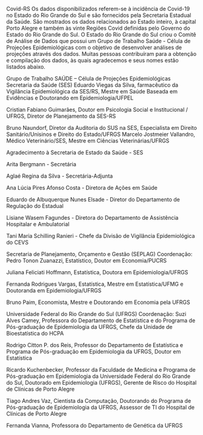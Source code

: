 Covid-RS
Os dados disponibilizados referem-se à incidência de Covid-19 no Estado do Rio Grande do Sul e são fornecidos pela Secretaria Estadual da Saúde. São mostrados os dados relacionados ao Estado inteiro, à capital Porto Alegre e também às vinte Regiões Covid definidas pelo Governo do Estado do Rio Grande do Sul. O Estado do Rio Grande do Sul criou o Comitê de Análise de Dados que possui um Grupo de Trabalho Saúde - Célula de Projeções Epidemiológicas com o objetivo de desenvolver análises de projeções através dos dados. Muitas pessoas contribuíram para a obtenção e compilação dos dados, às quais agradecemos e seus nomes estão listados abaixo.

Grupo de Trabalho SAÚDE – Célula de Projeções Epidemiológicas
Secretaria da Saúde (SES)
Eduardo Viegas da Silva, farmacêutico da Vigilância Epidemiológica da SES/RS, Mestre em Saúde Baseada em Evidências e Doutorando em Epidemiologia/UFPEL

Cristian Fabiano Guimarães, Doutor em Psicologia Social e Institucional / UFRGS, Diretor de Planejamento da SES-RS

Bruno Naundorf, Diretor da Auditoria do SUS na SES, Especialista em Direito Sanitário/Unisinos e Direito do Estado/UFRGS Marcelo Jostmeier Vallandro, Médico Veterinário/SES, Mestre em Ciências Veterinárias/UFRGS

Agradecimento à Secretaria de Estado da Saúde - SES

Arita Bergmann - Secretária

Aglaé Regina da Silva - Secretária-Adjunta

Ana Lúcia Pires Afonso Costa - Diretora de Ações em Saúde

Eduardo de Albuquerque Nunes Elsade - Diretor do Departamento de Regulação do Estadual

Lisiane Wasem Fagundes - Diretora do Departamento de Assistência Hospitalar e Ambulatorial

Tani Maria Schilling Ranieri - Chefe da Divisão de Vigilância Epidemiológica do CEVS

Secretaria de Planejamento, Orçamento e Gestão (SEPLAG)
Coordenação: Pedro Tonon Zuanazzi, Estatístico, Doutor em Economia/PUCRS

Juliana Feliciati Hoffmann, Estatística, Doutora em Epidemiologia/UFRGS

Fernanda Rodrigues Vargas, Estatística, Mestre em Estatística/UFMG e Doutoranda em Epidemiologia/UFRGS

Bruno Paim, Economista, Mestre e Doutorando em Economia pela UFRGS

Universidade Federal do Rio Grande do Sul (UFRGS)
Coordenação: Suzi Alves Camey, Professora do Departamento de Estatística e do Programa de Pós-graduação de Epidemiologia da UFRGS, Chefe da Unidade de Bioestatística do HCPA

Rodrigo Citton P. dos Reis, Professor do Departamento de Estatística e Programa de Pós-graduação em Epidemiologia da UFRGS, Doutor em Estatística

Ricardo Kuchenbecker, Professor da Faculdade de Medicina e Programa de Pós-graduação em Epidemiologia da Universidade Federal do Rio Grande do Sul, Doutorado em Epidemiologia (UFRGS), Gerente de Risco do Hospital de Clínicas de Porto Alegre

Tiago Andres Vaz, Cientista da Computação, Doutorando do Programa de Pós-graduação de Epidemiologia da UFRGS, Assessor de TI do Hospital de Clínicas de Porto Alegre

Fernanda Vianna, Professora do Departamento de Genética da UFRGS
